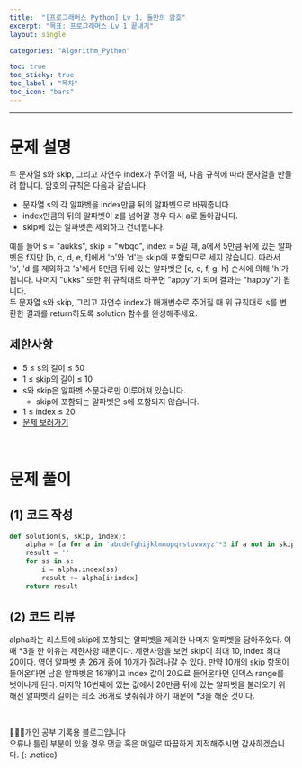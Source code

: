 ```yaml
---
title:  "[프로그래머스 Python] Lv 1. 둘만의 암호"
excerpt: "목표: 프로그래머스 Lv 1 끝내기"
layout: single

categories: "Algorithm_Python"

toc: true
toc_sticky: true
toc_label : "목차"
toc_icon: "bars"
---
```


***

# 문제 설명
두 문자열 s와 skip, 그리고 자연수 index가 주어질 때, 다음 규칙에 따라 문자열을 만들려 합니다. 암호의 규칙은 다음과 같습니다.

- 문자열 s의 각 알파벳을 index만큼 뒤의 알파벳으로 바꿔줍니다.
- index만큼의 뒤의 알파벳이 z를 넘어갈 경우 다시 a로 돌아갑니다.
- skip에 있는 알파벳은 제외하고 건너뜁니다.

예를 들어 s = "aukks", skip = "wbqd", index = 5일 때, a에서 5만큼 뒤에 있는 알파벳은 f지만 [b, c, d, e, f]에서 'b'와 'd'는 skip에 포함되므로 세지 않습니다. 따라서 'b', 'd'를 제외하고 'a'에서 5만큼 뒤에 있는 알파벳은 [c, e, f, g, h] 순서에 의해 'h'가 됩니다. 나머지 "ukks" 또한 위 규칙대로 바꾸면 "appy"가 되며 결과는 "happy"가 됩니다.<br>
두 문자열 s와 skip, 그리고 자연수 index가 매개변수로 주어질 때 위 규칙대로 s를 변환한 결과를 return하도록 solution 함수를 완성해주세요.

## 제한사항
- 5 ≤ s의 길이 ≤ 50
- 1 ≤ skip의 길이 ≤ 10
- s와 skip은 알파벳 소문자로만 이루어져 있습니다.
  - skip에 포함되는 알파벳은 s에 포함되지 않습니다.
- 1 ≤ index ≤ 20
- [문제 보러가기](https://school.programmers.co.kr/learn/courses/30/lessons/155652)

<br>

# 문제 풀이
## (1) 코드 작성
```python
def solution(s, skip, index):
    alpha = [a for a in 'abcdefghijklmnopqrstuvwxyz'*3 if a not in skip]
    result = ''
    for ss in s:
        i = alpha.index(ss)
        result += alpha[i+index]
    return result
```

## (2) 코드 리뷰
alpha라는 리스트에 skip에 포함되는 알파벳을 제외한 나머지 알파벳을 담아주었다. 이때 *3을 한 이유는 제한사항 때문이다. 제한사항을 보면 skip이 최대 10, index 최대 20이다. 영어 알파벳 총 26개 중에 10개가 잘려나갈 수 있다. 만약 10개의 skip 항목이 들어온다면 남은 알파벳은 16개이고 index 값이 20으로 들어온다면 인덱스 range를 벗어나게 된다. 마지막 16번째에 있는 값에서 20만큼 뒤에 있는 알파벳을 불러오기 위해선 알파벳의 길이는 최소 36개로 맞춰줘야 하기 때문에 *3을 해준 것이다.

<br>

👩🏻‍💻개인 공부 기록용 블로그입니다
<br>오류나 틀린 부분이 있을 경우 댓글 혹은 메일로 따끔하게 지적해주시면 감사하겠습니다.
{: .notice}